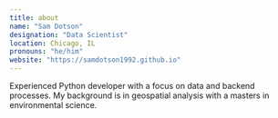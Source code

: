 ```yaml
---
title: about
name: "Sam Dotson"
designation: "Data Scientist"
location: Chicago, IL
pronouns: "he/him"
website: "https://samdotson1992.github.io"
---
```


Experienced Python developer with a focus on data and backend processes. My background is in geospatial analysis with a masters in environmental science.
